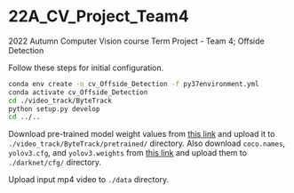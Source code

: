 # 22A_CV_Project_Team4
2022 Autumn Computer Vision course Term Project - Team 4; Offside Detection

Follow these steps for initial configuration.
```bash
conda env create -n cv_Offside_Detection -f py37environment.yml
conda activate cv_Offside_Detection
cd ./video_track/ByteTrack
python setup.py develop
cd ../..
```
Download pre-trained model weight values from [this link](https://drive.google.com/uc?id=1P4mY0Yyd3PPTybgZkjMYhFri88nTmJX5) and upload it to ```./video_track/ByteTrack/pretrained/``` directory.
Also download ```coco.names```, ```yolov3.cfg```, and ```yolov3.weights``` from [this link](https://opencv-tutorial.readthedocs.io/en/latest/yolo/yolo.html) and upload them to ```./darknet/cfg/``` directory.


Upload input mp4 video to ```./data``` directory.